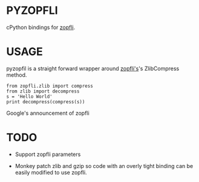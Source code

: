 PYZOPFLI
========

cPython bindings for [zopfli][zopfli].


USAGE
=====

pyzopfil is a straight forward wrapper around [zopfli's][zopfli]'s ZlibCompress method.

    from zopfli.zlib import compress
    from zlib import decompress
    s = 'Hello World'
    print decompress(compress(s))
    

[zopfli]: http://googledevelopers.blogspot.com/2013/02/compress-data-more-densely-with-zopfli.html
Google's announcement of zopfli

TODO
====

* Support zopfli parameters

* Monkey patch zlib and gzip so code with an overly tight binding can
  be easily modified to use zopfli.

